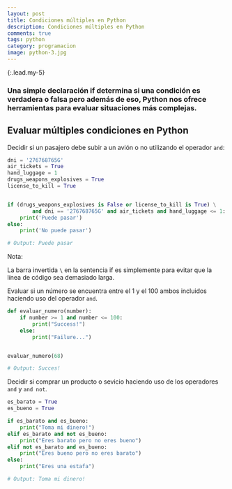 ```yaml
---
layout: post
title: Condiciones múltiples en Python
description: Condiciones múltiples en Python
comments: true
tags: python
category: programacion
image: python-3.jpg
---
```


{:.lead.my-5}
### Una simple declaración if determina si una condición es verdadera o falsa pero además de eso, Python nos ofrece herramientas para evaluar situaciones más complejas.

## Evaluar múltiples condiciones en Python

Decidir si un pasajero debe subir a un avión o no utilizando el operador `and`:

```py
dni = '276768765G'
air_tickets = True
hand_luggage = 1
drugs_weapons_explosives = True
license_to_kill = True


if (drugs_weapons_explosives is False or license_to_kill is True) \
        and dni == '276768765G' and air_tickets and hand_luggage <= 1:
    print('Puede pasar')
else:
    print('No puede pasar')

# Output: Puede pasar
```

<div class="alert alert-info" role="alert">
 <p><i class="fas fa-sticky-note"></i> Nota:</p>
<p>La barra invertida <code>\</code> en la sentencia if es simplemente para evitar que la línea de código sea demasiado larga.</p>
</div>

Evaluar si un número se encuentra entre el 1 y el 100 ambos incluidos haciendo uso del operador `and`.

```py
def evaluar_numero(number):
    if number >= 1 and number <= 100:
        print("Success!")
    else:
        print("Failure...")


evaluar_numero(68)

# Output: Succes!
```

Decidir si comprar un producto o sevicio haciendo uso de los operadores `and` y `and not`.

```py
es_barato = True
es_bueno = True

if es_barato and es_bueno:
    print("Toma mi dinero!")
elif es_barato and not es_bueno:
    print("Eres barato pero no eres bueno")
elif not es_barato and es_bueno:
    print("Eres bueno pero no eres barato")
else:
    print("Eres una estafa")

# Output: Toma mi dinero!
```